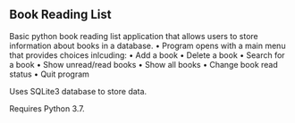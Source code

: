 ## Book Reading List

Basic python book reading list application that allows users to store information about books in a database.
    • Program opens with a main menu that provides choices inlcuding:
        • Add a book
        • Delete a book
        • Search for a book
        • Show unread/read books
        • Show all books
        • Change book read status
        • Quit program 


Uses SQLite3 database to store data. 

Requires Python 3.7.
